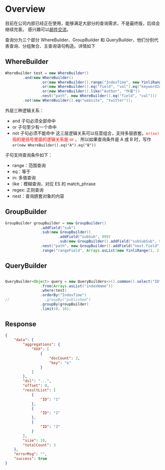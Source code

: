 # Overview

目前在公司内部已经正在使用，能够满足大部分的查询需求，不是最终版，后续会继续完善。
感兴趣可以[邮件交流](mailto:ahianzhang@gmail.com)。

查询分为三个部分 WhereBuilder、GroupBuilder 和 QueryBuilder，他们分别代表查询、分组聚合、主查询语句构造。详情如下

## WhereBuilder
```java
WhereBuilder test = new WhereBuilder()
        .and(new WhereBuilder()
                .or(new WhereBuilder().range("IndexTime", new YinliRange("2024-03-08 18:01:00", "2024-03-08 18:01:00")))
                .or(new WhereBuilder().eq("field", "val").eq("keywordId", "4109"))
                .or(new WhereBuilder().like("Author", "作者"))
                .nest("path", new WhereBuilder().eq("field", "val")))
        .not(new WhereBuilder().eq("website", "twitter"));
```
外层三种逻辑关系：
- and 子句必须全部命中
- or 子句至少有一个命中
- not 子句必须不能命中
这三层逻辑关系可以任意组合，支持多层嵌套。<html><font color=red>``or(xx)`` 指的是括号里面的逻辑关系是 or 。</font></html> 所以如果查询条件是 A 或 B 时，写作 ``or(new WhereBuilder().eq("A").eq("B"))``

子句支持查询条件如下：
- range：范围查询
- eq：等于
- in: 多值查询
- like：模糊查询，对应 ES 的 match_phrase
- regex: 正则查询
- nest：查询嵌套对象的内容

## GroupBuilder

```java
GroupBuilder groupBuilder = new GroupBuilder()
                .addField("sub")
                .sub(new GroupBuilder()
                        .addField("subSub", 999)
                        .sub(new GroupBuilder().addField("subSubSub", 999)))
                .nest("path", new GroupBuilder().addField("nest.field").addField("nest.field2").sub(new GroupBuilder().addField("nestSub")))
                .range("rangeField", Arrays.asList(new YinliRange(1, 2), new YinliRange(2, 3)));
```

## QueryBuilder

```java

QueryBuilder<Object> query = new QueryBuilders<>().common().select("ID")
                .from(Arrays.asList("indexName"))
                .where(test)
                .orderBy("IndexTime")
//                .groupBy("published")
                .groupBy(groupBuilder)
                .limit(0, 10);
```
## Response

```json
{
    "data": {
        "aggregations": {
            "XXX": [
                {
                    "docCount": 2,
                    "key": "e"
                }
            ]
        },
        "dsl": "...",
        "offset": 0,
        "resultList": [
            {
                "ID": "1"
            },
            {
                "ID": "2"
            },
            {
                "ID": "3"
            }
        ],
        "size": 10,
        "totalCount": 3
    },
    "errorMsg": "",
    "success": true
}
```